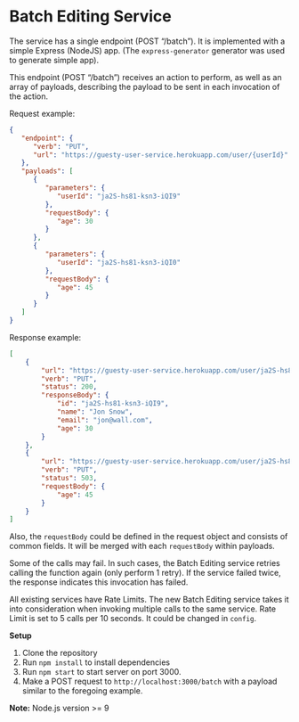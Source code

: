 # Batch Editing Service

The service has a single endpoint (POST “/batch”). It is implemented with a simple Express (NodeJS) app. (The `express-generator` generator was used to generate simple app).

This endpoint (POST “/batch”) receives an action to perform, as well as an array of payloads, describing the payload to be sent in each invocation of the action.

Request example:

```json
{
   "endpoint": {
      "verb": "PUT",
      "url": "https://guesty-user-service.herokuapp.com/user/{userId}"
   },
   "payloads": [
      {
         "parameters": {
            "userId": "ja2S-hs81-ksn3-iQI9"
         },
         "requestBody": {
            "age": 30
         }
      },
      {
         "parameters": {
            "userId": "ja2S-hs81-ksn3-iQI0"
         },
         "requestBody": {
            "age": 45
         }
      }
   ]
}
```

Response example:

```json
[
    {
        "url": "https://guesty-user-service.herokuapp.com/user/ja2S-hs81-ksn3-iQI9",
        "verb": "PUT",
        "status": 200,
        "responseBody": {
            "id": "ja2S-hs81-ksn3-iQI9",
            "name": "Jon Snow",
            "email": "jon@wall.com",
            "age": 30
        }
    },
    {
        "url": "https://guesty-user-service.herokuapp.com/user/ja2S-hs81-ksn3-iQI0",
        "verb": "PUT",
        "status": 503,
        "requestBody": {
            "age": 45
        }
    }
]
```

Also, the `requestBody` could be defined in the request object and consists of common fields. It will be merged with each `requestBody` within payloads.

Some of the calls may fail. In such cases, the Batch Editing service retries calling the function again (only perform 1 retry). If the service failed twice, the response indicates this invocation has failed.

All existing services have Rate Limits. The new Batch Editing service takes it into consideration when invoking multiple calls to the same service. Rate Limit is set to 5 calls per 10 seconds. It could be changed in `config`.

**Setup**

1. Clone the repository
2. Run `npm install` to install dependencies
3. Run `npm start` to start server on port 3000.
4. Make a POST request to `http://localhost:3000/batch` with a payload similar to the foregoing example.

**Note:** Node.js version >= 9